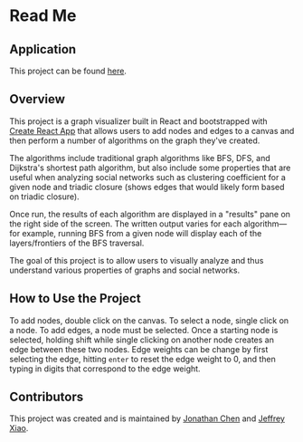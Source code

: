 # Read Me

## Application

This project can be found [here](https://jgchen716.github.io/graph-visualizer/).

## Overview

This project is a graph visualizer built in React and bootstrapped with [Create React App](https://github.com/facebook/create-react-app) that allows users to add nodes and edges to a canvas and then perform a number of algorithms on the graph they've created.

The algorithms include traditional graph algorithms like BFS, DFS, and Dijkstra's shortest path algorithm, but also include some properties that are useful when analyzing social networks such as clustering coefficient for a given node and triadic closure (shows edges that would likely form based on triadic closure).

Once run, the results of each algorithm are displayed in a "results" pane on the right side of the screen. The written output varies for each algorithm—for example, running BFS from a given node will display each of the layers/frontiers of the BFS traversal.

The goal of this project is to allow users to visually analyze and thus understand various properties of graphs and social networks.

## How to Use the Project

To add nodes, double click on the canvas. To select a node, single click on a node. To add edges, a node must be selected. Once a starting node is selected, holding shift while single clicking on another node creates an edge between these two nodes. Edge weights can be change by first selecting the edge, hitting `enter` to reset the edge weight to 0, and then typing in digits that correspond to the edge weight.

## Contributors

This project was created and is maintained by [Jonathan Chen](https://github.com/jgchen716) and [Jeffrey Xiao](https://github.com/jxiao).
